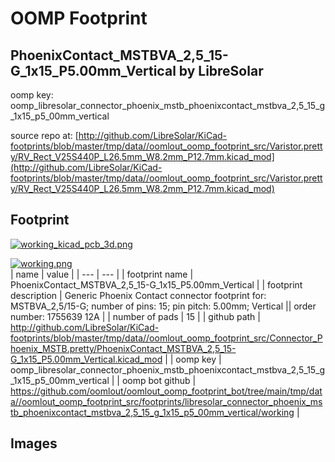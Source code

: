 # OOMP Footprint  
## PhoenixContact_MSTBVA_2,5_15-G_1x15_P5.00mm_Vertical  by LibreSolar  
  
oomp key: oomp_libresolar_connector_phoenix_mstb_phoenixcontact_mstbva_2,5_15_g_1x15_p5_00mm_vertical  
  
source repo at: [http://github.com/LibreSolar/KiCad-footprints/blob/master/tmp/data//oomlout_oomp_footprint_src/Varistor.pretty/RV_Rect_V25S440P_L26.5mm_W8.2mm_P12.7mm.kicad_mod](http://github.com/LibreSolar/KiCad-footprints/blob/master/tmp/data//oomlout_oomp_footprint_src/Varistor.pretty/RV_Rect_V25S440P_L26.5mm_W8.2mm_P12.7mm.kicad_mod)  
## Footprint  
  
[![working_kicad_pcb_3d.png](working_kicad_pcb_3d_600.png)](working_kicad_pcb_3d.png)  
  
[![working.png](working_600.png)](working.png)  
| name | value | 
| --- | --- | 
| footprint name | PhoenixContact_MSTBVA_2,5_15-G_1x15_P5.00mm_Vertical | 
| footprint description | Generic Phoenix Contact connector footprint for: MSTBVA_2,5/15-G; number of pins: 15; pin pitch: 5.00mm; Vertical || order number: 1755639 12A | 
| number of pads | 15 | 
| github path | http://github.com/LibreSolar/KiCad-footprints/blob/master/tmp/data//oomlout_oomp_footprint_src/Connector_Phoenix_MSTB.pretty/PhoenixContact_MSTBVA_2,5_15-G_1x15_P5.00mm_Vertical.kicad_mod | 
| oomp key | oomp_libresolar_connector_phoenix_mstb_phoenixcontact_mstbva_2,5_15_g_1x15_p5_00mm_vertical | 
| oomp bot github | https://github.com/oomlout/oomlout_oomp_footprint_bot/tree/main/tmp/data//oomlout_oomp_footprint_src/footprints/libresolar_connector_phoenix_mstb_phoenixcontact_mstbva_2,5_15_g_1x15_p5_00mm_vertical/working | 
## Images  

